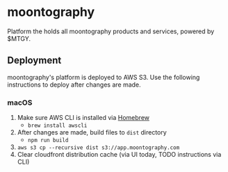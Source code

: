 # moontography

Platform the holds all moontography products and services, powered by $MTGY.

## Deployment

moontography's platform is deployed to AWS S3. Use the
following instructions to deploy after changes are made.

### macOS

1. Make sure AWS CLI is installed via [Homebrew](https://brew.sh/)
   - `brew install awscli`
2. After changes are made, build files to `dist` directory
   - `npm run build`
3. `aws s3 cp --recursive dist s3://app.moontography.com`
4. Clear cloudfront distribution cache (via UI today, TODO instructions via CLI)
